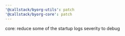 ```yaml
---
'@callstack/byorg-utils': patch
'@callstack/byorg-core': patch
---
```


core: reduce some of the startup logs severity to debug
